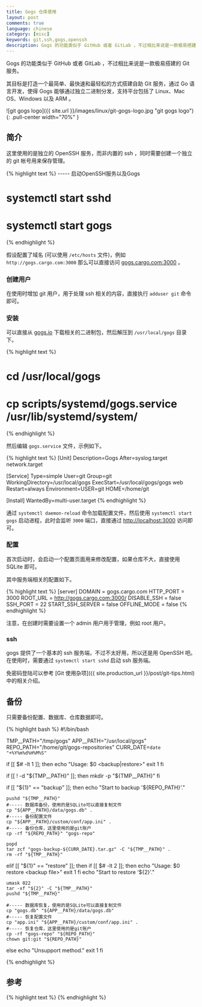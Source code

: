 ```yaml
---
title: Gogs 仓库使用
layout: post
comments: true
language: chinese
category: [misc]
keywords: git,ssh,gogs,openssh
description: Gogs 的功能类似于 GitHub 或者 GitLab ，不过相比来说是一款极易搭建的 Git 服务。其目标是打造一个最简单、最快速和最轻松的方式搭建自助 Git 服务，通过 Go 语言开发，使得 Gogs 能够通过独立二进制分发，支持平台包括了 Linux、Mac OS、Windows 以及 ARM 。
---
```


Gogs 的功能类似于 GitHub 或者 GitLab ，不过相比来说是一款极易搭建的 Git 服务。

其目标是打造一个最简单、最快速和最轻松的方式搭建自助 Git 服务，通过 Go 语言开发，使得 Gogs 能够通过独立二进制分发，支持平台包括了 Linux、Mac OS、Windows 以及 ARM 。

<!-- more -->

![git gogs logo]({{ site.url }}/images/linux/git-gogs-logo.jpg "git gogs logo"){: .pull-center width="70%" }

## 简介

这里使用的是独立的 OpenSSH 服务，而非内置的 ssh ，同时需要创建一个独立的 git 帐号用来保存管理。

{% highlight text %}
----- 启动OpenSSH服务以及Gogs
# systemctl start sshd
# systemctl start gogs
{% endhighlight %}

假设配置了域名 (可以使用 `/etc/hosts` 文件)，例如 `http://gogs.cargo.com:3000` 那么可以直接访问 [gogs.cargo.com:3000](http://gogs.cargo.com:3000) 。

### 创建用户

在使用时增加 git 用户，用于处理 ssh 相关的内容，直接执行 `adduser git` 命令即可。

### 安装

可以直接从 [gogs.io](https://gogs.io/docs/installation/install_from_binary) 下载相关的二进制包，然后解压到 `/usr/local/gogs` 目录下。

{% highlight text %}
# cd /usr/local/gogs
# cp scripts/systemd/gogs.service /usr/lib/systemd/system/
{% endhighlight %}

然后编辑 `gogs.service` 文件，示例如下。

{% highlight text %}
[Unit]
Description=Gogs
After=syslog.target network.target

[Service]
Type=simple
User=git
Group=git
WorkingDirectory=/usr/local/gogs
ExecStart=/usr/local/gogs/gogs web
Restart=always
Environment=USER=git HOME=/home/git

[Install]
WantedBy=multi-user.target
{% endhighlight %}

通过 `systemctl daemon-reload` 命令加载配置文件，然后使用 `systemctl start gogs` 启动进程，此时会监听 `3000` 端口，直接通过 [http://localhost:3000](http://localhost:3000) 访问即可。

### 配置

首次启动时，会启动一个配置页面用来修改配置，如果仓库不大，直接使用 SQLite 即可。

其中服务端相关的配置如下。

{% highlight text %}
[server]
DOMAIN           = gogs.cargo.com
HTTP_PORT        = 3000
ROOT_URL         = http://gogs.cargo.com:3000/
DISABLE_SSH      = false
SSH_PORT         = 22
START_SSH_SERVER = false
OFFLINE_MODE     = false
{% endhighlight %}

注意，在创建时需要设置一个 admin 用户用于管理，例如 root 用户。

### ssh

gogs 提供了一个基本的 ssh 服务端，不过不太好用，所以还是用 OpenSSH 吧。在使用时，需要通过 `systemctl start sshd` 启动 ssh 服务端。

<!--
除此之外还需要提供如下的配置。

{% highlight text %}
SSH_ROOT_PATH    = /root/.ssh  # 因为使用的时root用户
REWRITE_AUTHORIZED_KEYS_AT_START = false
{% endhighlight %}

Host gogs.cargo.com
    #HostName gogs.cargo.com
    Port 22
    Identityfile ~/.ssh/id_git_gogs

-->

免密码登陆可以参考 [Git 使用杂项]({{ site.production_url }}/post/git-tips.html) 中的相关介绍。

## 备份

只需要备份配置、数据库、仓库数据即可。

{% highlight bash %}
#!/bin/bash

TMP__PATH="/tmp/gogs"
APP__PATH="/usr/local/gogs"
REPO_PATH="/home/git/gogs-repositories"
CURR_DATE=`date "+%Y%m%d%H%M%S"`

if [[ $# -lt 1 ]]; then
	echo "Usage: $0 <backup|restore>"
	exit 1
fi

if [[ ! -d "${TMP__PATH}" ]]; then
	mkdir -p "${TMP__PATH}"
fi

if [[ "${1}" == "backup" ]]; then
	echo "Start to backup '${REPO_PATH}'."

	pushd "${TMP__PATH}"
	#----- 数据库备份，使用的是SQLite可以直接复制文件
	cp "${APP__PATH}/data/gogs.db" .
	#----- 备份配置文件
	cp "${APP__PATH}/custom/conf/app.ini" .
	#----- 备份仓库，这里使用的是git账户
	cp -rf "${REPO_PATH}" "gogs-repo"

	popd
	tar zcf "gogs-backup-${CURR_DATE}.tar.gz" -C "${TMP__PATH}" .
	rm -rf "${TMP__PATH}"
elif [[ "${1}" == "restore" ]]; then
	if [[ $# -lt 2 ]]; then
		echo "Usage: $0 restore <backup file>"
		exit 1
	fi
	echo "Start to restore '${2}'."

	umask 022
	tar -xf "${2}" -C "${TMP__PATH}"
	pushd "${TMP__PATH}"

	#----- 数据库恢复，使用的是SQLite可以直接复制文件
	cp "gogs.db" "${APP__PATH}/data/gogs.db"
	#----- 恢复配置文件
	cp "app.ini" "${APP__PATH}/custom/conf/app.ini" .
	#----- 恢复仓库，这里使用的是git账户
	cp -rf "gogs-repo" "${REPO_PATH}"
	chown git:git "${REPO_PATH}"
else
	echo "Unsupport method."
	exit 1
fi

{% endhighlight %}

## 参考

<!--
https://segmentfault.com/a/1190000008733238
-->

{% highlight text %}
{% endhighlight %}
